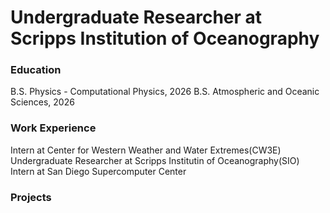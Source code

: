 # Undergraduate Researcher at Scripps Institution of Oceanography 

### Education 
B.S. Physics - Computational Physics, 2026
B.S. Atmospheric and Oceanic Sciences, 2026

### Work Experience
Intern at Center for Western Weather and Water Extremes(CW3E)
Undergraduate Researcher at Scripps Institutin of Oceanography(SIO)
Intern at San Diego Supercomputer Center

### Projects




